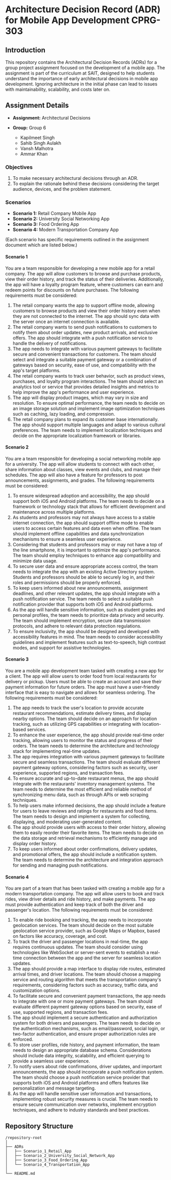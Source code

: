# Architecture Decision Record (ADR) for Mobile App Development CPRG-303

## Introduction

This repository contains the Architectural Decision Records (ADRs) for a group project assignment focused on the development of a mobile app. The assignment is part of the curriculum at SAIT, designed to help students understand the importance of early architectural decisions in mobile app development. Ignoring architecture in the initial phase can lead to issues with maintainability, scalability, and costs later on.

## Assignment Details

- **Assignment:** Architectural Decisions

- **Group:** Group 6
  - Kapilmeet Singh
  - Sahib Singh Aulakh
  - Vansh Malhotra
  - Ammar Khan

### Objectives

1. To make necessary architectural decisions through an ADR.
2. To explain the rationale behind these decisions considering the target audience, devices, and the problem statement.

### Scenarios

- **Scenario 1:** Retail Company Mobile App
- **Scenario 2:** University Social Networking App
- **Scenario 3:** Food Ordering App
- **Scenario 4:** Modern Transportation Company App

(Each scenario has specific requirements outlined in the assignment document which are listed below.)

#### Scenario 1

You are a team responsible for developing a new mobile app for a retail company. The app will allow customers to browse and purchase products, view their order history, and track the status of their deliveries. Additionally, the app will have a loyalty program feature, where customers can earn and redeem points for discounts on future purchases. The following requirements must be considered:

1. The retail company wants the app to support offline mode, allowing customers to browse products and view their order history even when they are not connected to the internet. The app should sync data with the server once an internet connection is available.
2. The retail company wants to send push notifications to customers to notify them about order updates, new product arrivals, and exclusive offers. The app should integrate with a push notification service to handle the delivery of notifications.
3. The app needs to integrate with various payment gateways to facilitate secure and convenient transactions for customers. The team should select and integrate a suitable payment gateway or a combination of gateways based on security, ease of use, and compatibility with the app's target platforms.
4. The retail company wants to track user behavior, such as product views, purchases, and loyalty program interactions. The team should select an analytics tool or service that provides detailed insights and metrics to help improve the app's performance and user experience.
5. The app will display product images, which may vary in size and resolution. To ensure optimal performance, the team needs to decide on an image storage solution and implement image optimization techniques such as caching, lazy loading, and compression.
6. The retail company plans to expand its customer base internationally. The app should support multiple languages and adapt to various cultural preferences. The team needs to implement localization techniques and decide on the appropriate localization framework or libraries.

#### Scenario 2

You are a team responsible for developing a social networking mobile app for a university. The app will allow students to connect with each other, share information about classes, view events and clubs, and manage their schedules. The app will also have a feature for professors to post announcements, assignments, and grades. The following requirements must be considered:

1. To ensure widespread adoption and accessibility, the app should support both iOS and Android platforms. The team needs to decide on a framework or technology stack that allows for efficient development and maintenance across multiple platforms.
2. As students and professors may not always have access to a stable internet connection, the app should support offline mode to enable users to access certain features and data even when offline. The team should implement offline capabilities and data synchronization mechanisms to ensure a seamless user experience.
3. Considering that students and professors may or may not have a top of the line smartphone, it is important to optimize the app's performance. The team should employ techniques to enhance app compatibility and minimize data usage.
4. To secure user data and ensure appropriate access control, the team needs to integrate the app with an existing Active Directory system. Students and professors should be able to securely log in, and their roles and permissions should be properly enforced.
5. To keep users informed about new announcements, assignment deadlines, and other relevant updates, the app should integrate with a push notification service. The team needs to select a suitable push notification provider that supports both iOS and Android platforms.
6. As the app will handle sensitive information, such as student grades and personal profiles, the team needs to prioritize data privacy and security. The team should implement encryption, secure data transmission protocols, and adhere to relevant data protection regulations.
7. To ensure inclusivity, the app should be designed and developed with accessibility features in mind. The team needs to consider accessibility guidelines and implement features such as text-to-speech, high contrast modes, and support for assistive technologies.

#### Scenario 3

You are a mobile app development team tasked with creating a new app for a client. The app will allow users to order food from local restaurants for delivery or pickup. Users must be able to create an account and save their payment information for future orders. The app must have a user-friendly interface that is easy to navigate and allows for seamless ordering. The following requirements must be considered:

1. The app needs to track the user's location to provide accurate restaurant recommendations, estimate delivery times, and display nearby options. The team should decide on an approach for location tracking, such as utilizing GPS capabilities or integrating with location-based services.
2. To enhance the user experience, the app should provide real-time order tracking, allowing users to monitor the status and progress of their orders. The team needs to determine the architecture and technology stack for implementing real-time updates.
3. The app requires integration with various payment gateways to facilitate secure and seamless transactions. The team should evaluate different payment gateway options, considering factors such as security, user experience, supported regions, and transaction fees.
4. To ensure accurate and up-to-date restaurant menus, the app should integrate with the restaurants' inventory management systems. The team needs to determine the most efficient and reliable method of synchronizing menu data, such as through APIs or web scraping techniques.
5. To help users make informed decisions, the app should include a feature for users to leave reviews and ratings for restaurants and food items. The team needs to design and implement a system for collecting, displaying, and moderating user-generated content.
6. The app should provide users with access to their order history, allowing them to easily reorder their favorite items. The team needs to decide on the data storage and retrieval mechanisms to efficiently manage and display order history.
7. To keep users informed about order confirmations, delivery updates, and promotional offers, the app should include a notification system. The team needs to determine the architecture and integration approach for sending and managing push notifications.

#### Scenario 4

You are part of a team that has been tasked with creating a mobile app for a modern transportation company. The app will allow users to book and track rides, view driver details and ride history, and make payments. The app must provide authentication and keep track of both the driver and passenger's location. The following requirements must be considered:

1. To enable ride booking and tracking, the app needs to incorporate geolocation services. The team should decide on the most suitable geolocation service provider, such as Google Maps or Mapbox, based on factors like accuracy, coverage, and cost.
2. To track the driver and passenger locations in real-time, the app requires continuous updates. The team should consider using technologies like WebSocket or server-sent events to establish a real-time connection between the app and the server for seamless location updates.
3. The app should provide a map interface to display ride routes, estimated arrival times, and driver locations. The team should choose a mapping service and routing algorithm that meets the transportation company's requirements, considering factors such as accuracy, traffic data, and customization options.
4. To facilitate secure and convenient payment transactions, the app needs to integrate with one or more payment gateways. The team should evaluate different payment gateway options based on security, ease of use, supported regions, and transaction fees.
5. The app should implement a secure authentication and authorization system for both drivers and passengers. The team needs to decide on the authentication mechanisms, such as email/password, social login, or two-factor authentication, and ensure proper authorization rules are enforced.
6. To store user profiles, ride history, and payment information, the team needs to design an appropriate database schema. Considerations should include data integrity, scalability, and efficient querying to provide a seamless user experience.
7. To notify users about ride confirmations, driver updates, and important announcements, the app should incorporate a push notification system. The team should choose a push notification service provider that supports both iOS and Android platforms and offers features like personalization and message targeting.
8. As the app will handle sensitive user information and transactions, implementing robust security measures is crucial. The team needs to ensure secure communication over networks, implement encryption techniques, and adhere to industry standards and best practices.

## Repository Structure

```plaintext
/repository-root
│
├── ADRs
│   ├── Scenario_1_Retail_App
│   ├── Scenario_2_University_Social_Network_App
│   ├── Scenario_3_Food_Ordering_App
│   └── Scenario_4_Transportation_App
│
└── README.md
